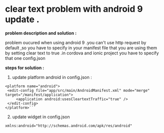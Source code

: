 # clear text problem with android 9 update .

**problem description and solution :**
	

problem oucured when using android 9 .you can't use http request by default ,so you have to specify in your manifest file that you are using them by setting clear text to true .in cordova and ionic project you have to specify that one config.json

**steps for solution :**

 1. update platform android in config.json :
 

 ```
<platform name="android">
  <edit-config file="app/src/main/AndroidManifest.xml" mode="merge" target="/manifest/application">
      <application android:usesCleartextTraffic="true" />
  </edit-config>
</platform>```
```

 2. update widget in config.json
```
xmlns:android="http://schemas.android.com/apk/res/android"
```

